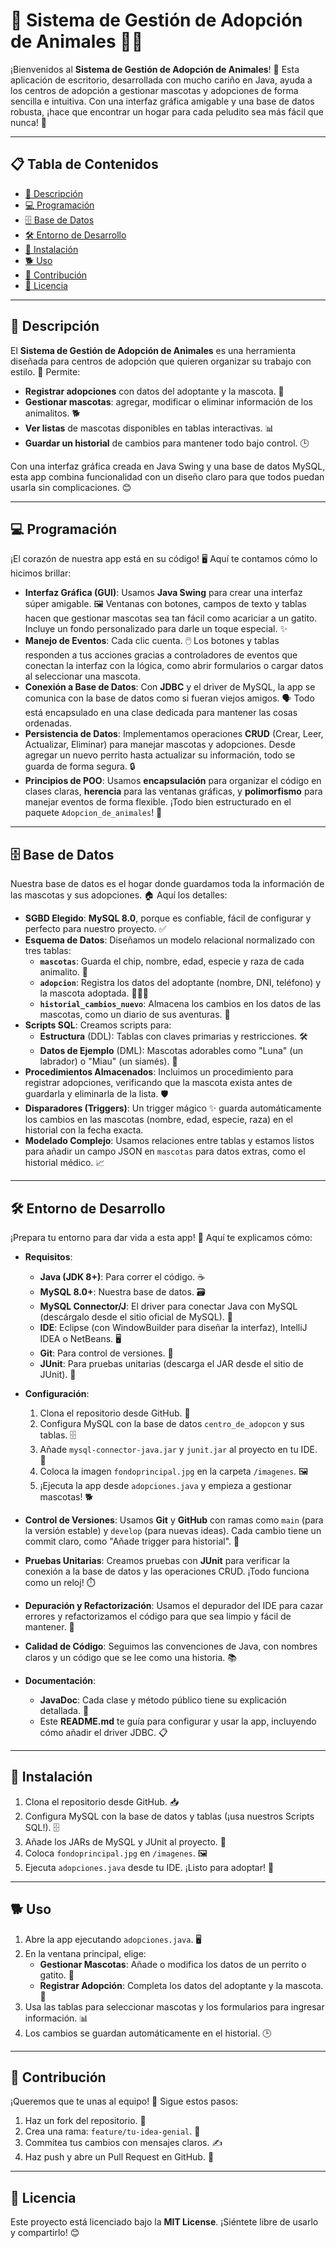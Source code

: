 # 🐾 Sistema de Gestión de Adopción de Animales 🐶🐱

¡Bienvenidos al **Sistema de Gestión de Adopción de Animales**! 🎉 Esta aplicación de escritorio, desarrollada con mucho cariño en Java, ayuda a los centros de adopción a gestionar mascotas y adopciones de forma sencilla e intuitiva. Con una interfaz gráfica amigable y una base de datos robusta, ¡hace que encontrar un hogar para cada peludito sea más fácil que nunca! 🏡

---

## 📋 Tabla de Contenidos
- [🌟 Descripción](#-descripción)
- [💻 Programación](#-programación)
- [🗄️ Base de Datos](#-base-de-datos)
- [🛠️ Entorno de Desarrollo](#-entorno-de-desarrollo)
- [🚀 Instalación](#-instalación)
- [🐕 Uso](#-uso)
- [🤝 Contribución](#-contribución)
- [📜 Licencia](#-licencia)

---

## 🌟 Descripción

El **Sistema de Gestión de Adopción de Animales** es una herramienta diseñada para centros de adopción que quieren organizar su trabajo con estilo. 🐾 Permite:

- **Registrar adopciones** con datos del adoptante y la mascota. 📝
- **Gestionar mascotas**: agregar, modificar o eliminar información de los animalitos. 🐕
- **Ver listas** de mascotas disponibles en tablas interactivas. 📊
- **Guardar un historial** de cambios para mantener todo bajo control. 🕒

Con una interfaz gráfica creada en Java Swing y una base de datos MySQL, esta app combina funcionalidad con un diseño claro para que todos puedan usarla sin complicaciones. 😊

---

## 💻 Programación

¡El corazón de nuestra app está en su código! 🖥️ Aquí te contamos cómo lo hicimos brillar:

- **Interfaz Gráfica (GUI)**: Usamos **Java Swing** para crear una interfaz súper amigable. 🖼️ Ventanas con botones, campos de texto y tablas hacen que gestionar mascotas sea tan fácil como acariciar a un gatito. Incluye un fondo personalizado para darle un toque especial. ✨
- **Manejo de Eventos**: Cada clic cuenta. 🖱️ Los botones y tablas responden a tus acciones gracias a controladores de eventos que conectan la interfaz con la lógica, como abrir formularios o cargar datos al seleccionar una mascota.
- **Conexión a Base de Datos**: Con **JDBC** y el driver de MySQL, la app se comunica con la base de datos como si fueran viejos amigos. 🗣️ Todo está encapsulado en una clase dedicada para mantener las cosas ordenadas.
- **Persistencia de Datos**: Implementamos operaciones **CRUD** (Crear, Leer, Actualizar, Eliminar) para manejar mascotas y adopciones. Desde agregar un nuevo perrito hasta actualizar su información, todo se guarda de forma segura. 🔒
- **Principios de POO**: Usamos **encapsulación** para organizar el código en clases claras, **herencia** para las ventanas gráficas, y **polimorfismo** para manejar eventos de forma flexible. ¡Todo bien estructurado en el paquete `Adopcion_de_animales`! 🧩

---

## 🗄️ Base de Datos

Nuestra base de datos es el hogar donde guardamos toda la información de las mascotas y sus adopciones. 🏠 Aquí los detalles:

- **SGBD Elegido**: **MySQL 8.0**, porque es confiable, fácil de configurar y perfecto para nuestro proyecto. ✅
- **Esquema de Datos**: Diseñamos un modelo relacional normalizado con tres tablas:
  - **`mascotas`**: Guarda el chip, nombre, edad, especie y raza de cada animalito. 🐶
  - **`adopcion`**: Registra los datos del adoptante (nombre, DNI, teléfono) y la mascota adoptada. 👨‍👩‍👧
  - **`historial_cambios_nuevo`**: Almacena los cambios en los datos de las mascotas, como un diario de sus aventuras. 📖
- **Scripts SQL**: Creamos scripts para:
  - **Estructura** (DDL): Tablas con claves primarias y restricciones. 🛠️
  - **Datos de Ejemplo** (DML): Mascotas adorables como "Luna" (un labrador) o "Miau" (un siamés). 🐾
- **Procedimientos Almacenados**: Incluimos un procedimiento para registrar adopciones, verificando que la mascota exista antes de guardarla y eliminarla de la lista. 🛡️
- **Disparadores (Triggers)**: Un trigger mágico ✨ guarda automáticamente los cambios en las mascotas (nombre, edad, especie, raza) en el historial con la fecha exacta.
- **Modelado Complejo**: Usamos relaciones entre tablas y estamos listos para añadir un campo JSON en `mascotas` para datos extras, como el historial médico. 📈

---

## 🛠️ Entorno de Desarrollo

¡Prepara tu entorno para dar vida a esta app! 🚧 Aquí te explicamos cómo:

- **Requisitos**:
  - **Java (JDK 8+)**: Para correr el código. ☕
  - **MySQL 8.0+**: Nuestra base de datos. 🗃️
  - **MySQL Connector/J**: El driver para conectar Java con MySQL (descárgalo desde el sitio oficial de MySQL). 🔗
  - **IDE**: Eclipse (con WindowBuilder para diseñar la interfaz), IntelliJ IDEA o NetBeans. 🖥️
  - **Git**: Para control de versiones. 🌳
  - **JUnit**: Para pruebas unitarias (descarga el JAR desde el sitio de JUnit). 🧪

- **Configuración**:
  1. Clona el repositorio desde GitHub. 📂
  2. Configura MySQL con la base de datos `centro_de_adopcon` y sus tablas. 🗄️
  3. Añade `mysql-connector-java.jar` y `junit.jar` al proyecto en tu IDE. 🔧
  4. Coloca la imagen `fondoprincipal.jpg` en la carpeta `/imagenes`. 🖼️
  5. ¡Ejecuta la app desde `adopciones.java` y empieza a gestionar mascotas! 🐕

- **Control de Versiones**: Usamos **Git** y **GitHub** con ramas como `main` (para la versión estable) y `develop` (para nuevas ideas). Cada cambio tiene un commit claro, como "Añade trigger para historial". 🌟
- **Pruebas Unitarias**: Creamos pruebas con **JUnit** para verificar la conexión a la base de datos y las operaciones CRUD. ¡Todo funciona como un reloj! ⏱️
- **Depuración y Refactorización**: Usamos el depurador del IDE para cazar errores y refactorizamos el código para que sea limpio y fácil de mantener. 🧹
- **Calidad de Código**: Seguimos las convenciones de Java, con nombres claros y un código que se lee como una historia. 📚
- **Documentación**:
  - **JavaDoc**: Cada clase y método público tiene su explicación detallada. 📖
  - Este **README.md** te guía para configurar y usar la app, incluyendo cómo añadir el driver JDBC. 📋

---

## 🚀 Instalación

1. Clona el repositorio desde GitHub. 📥
2. Configura MySQL con la base de datos y tablas (¡usa nuestros Scripts SQL!). 🗄️
3. Añade los JARs de MySQL y JUnit al proyecto. 🔗
4. Coloca `fondoprincipal.jpg` en `/imagenes`. 🖼️
5. Ejecuta `adopciones.java` desde tu IDE. ¡Listo para adoptar! 🐾

---

## 🐕 Uso

1. Abre la app ejecutando `adopciones.java`. 🖥️
2. En la ventana principal, elige:
   - **Gestionar Mascotas**: Añade o modifica los datos de un perrito o gatito. 🐶
   - **Registrar Adopción**: Completa los datos del adoptante y la mascota. 🏡
3. Usa las tablas para seleccionar mascotas y los formularios para ingresar información. 📊
4. Los cambios se guardan automáticamente en el historial. 🕒

---

## 🤝 Contribución

¡Queremos que te unas al equipo! 🙌 Sigue estos pasos:
1. Haz un fork del repositorio. 🍴
2. Crea una rama: `feature/tu-idea-genial`. 🌟
3. Commitea tus cambios con mensajes claros. ✍️
4. Haz push y abre un Pull Request en GitHub. 🚀

---

## 📜 Licencia

Este proyecto está licenciado bajo la **MIT License**. ¡Siéntete libre de usarlo y compartirlo! 😊
